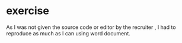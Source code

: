 # exercise

As I was not given the source code or editor by the recruiter , I had to reproduce as much as I can using word document.
